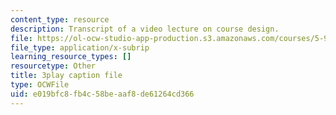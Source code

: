 ```yaml
---
content_type: resource
description: Transcript of a video lecture on course design.
file: https://ol-ocw-studio-app-production.s3.amazonaws.com/courses/5-95j-teaching-college-level-science-and-engineering-spring-2009/e019bfc8fb4c58beaaf8de61264cd366_V-eWuHXZGnw.vtt
file_type: application/x-subrip
learning_resource_types: []
resourcetype: Other
title: 3play caption file
type: OCWFile
uid: e019bfc8-fb4c-58be-aaf8-de61264cd366
---
```

